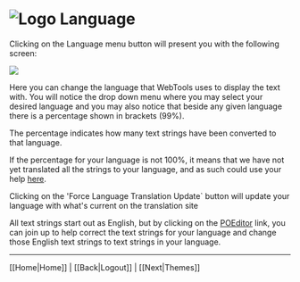 # ![Logo](https://github.com/ukdtom/WebTools.bundle/blob/master/Wiki/WebTools/Logos/WebTools-48x48.png) Language

Clicking on the Language menu button will present you with the following screen:

![](https://github.com/ukdtom/WebTools.bundle/blob/master/Wiki/WebTools/Language/L-image01.png)

Here you can change the language that WebTools uses to display the text with. You will notice the drop down menu where you may select your desired language and you may also notice that beside any given language there is a percentage shown in brackets (99%).

The percentage indicates how many text strings have been converted to that language.

If the percentage for your language is not 100%, it means that we have not yet translated all the strings to your language, and as such could use your help [here](https://poeditor.com/join/project/8uRxEmAE4M).

Clicking on the 'Force Language Translation Update` button will update your language with what's current on the translation site

All text strings start out as English, but by clicking on the [POEditor](https://poeditor.com/join/project/8uRxEmAE4M) link, you can join up to help correct the text strings for your language and change those English text strings to text strings in your language.

***

[[Home|Home]] | [[Back|Logout]] | [[Next|Themes]]